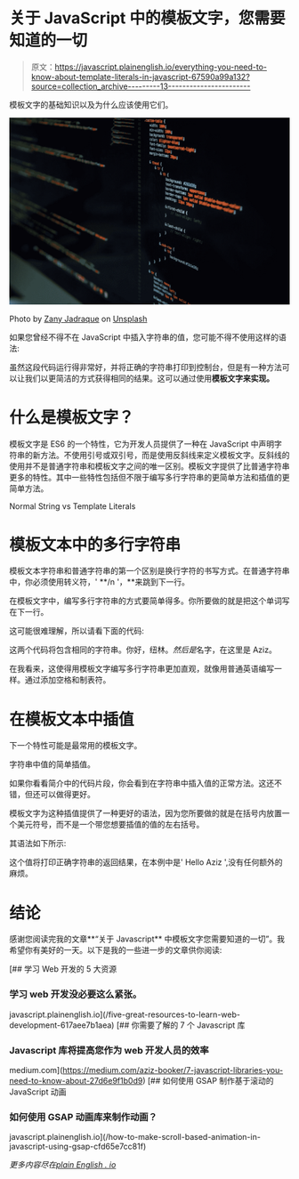 # 关于 JavaScript 中的模板文字，您需要知道的一切

> 原文：<https://javascript.plainenglish.io/everything-you-need-to-know-about-template-literals-in-javascript-67590a99a132?source=collection_archive---------13----------------------->

模板文字的基础知识以及为什么应该使用它们。

![](img/88bdd8280277ba63cb3bdcc9dc20d356.png)

Photo by [Zany Jadraque](https://unsplash.com/@jenrielzany?utm_source=medium&utm_medium=referral) on [Unsplash](https://unsplash.com?utm_source=medium&utm_medium=referral)

如果您曾经不得不在 JavaScript 中插入字符串的值，您可能不得不使用这样的语法:

虽然这段代码运行得非常好，并将正确的字符串打印到控制台，但是有一种方法可以让我们以更简洁的方式获得相同的结果。这可以通过使用**模板文字来实现。**

# 什么是模板文字？

模板文字是 ES6 的一个特性，它为开发人员提供了一种在 JavaScript 中声明字符串的新方法。不使用引号或双引号，而是使用反斜线来定义模板文字。反斜线的使用并不是普通字符串和模板文字之间的唯一区别。模板文字提供了比普通字符串更多的特性。其中一些特性包括但不限于编写多行字符串的更简单方法和插值的更简单方法。

Normal String vs Template Literals

# 模板文本中的多行字符串

模板文本字符串和普通字符串的第一个区别是换行字符的书写方式。在普通字符串中，你必须使用转义符，' **/n '，**来跳到下一行。

在模板文字中，编写多行字符串的方式要简单得多。你所要做的就是把这个单词写在下一行。

这可能很难理解，所以请看下面的代码:

这两个代码将包含相同的字符串。你好，纽林。*然后是*名字，在这里是 Aziz。

在我看来，这使得用模板文字编写多行字符串更加直观，就像用普通英语编写一样。通过添加空格和制表符。

# 在模板文本中插值

下一个特性可能是最常用的模板文字。

字符串中值的简单插值。

如果你看看简介中的代码片段，你会看到在字符串中插入值的正常方法。这还不错，但还可以做得更好。

模板文字为这种插值提供了一种更好的语法，因为您所要做的就是在括号内放置一个美元符号，而不是一个带您想要插值的值的左右括号。

其语法如下所示:

这个值将打印正确字符串的返回结果，在本例中是' Hello Aziz ',没有任何额外的麻烦。

# 结论

感谢您阅读完我的文章**“关于 Javascript** 中模板文字您需要知道的一切”。我希望你有美好的一天。以下是我的一些进一步的文章供你阅读:

[](/five-great-resources-to-learn-web-development-617aee7b1aea) [## 学习 Web 开发的 5 大资源

### 学习 web 开发没必要这么紧张。

javascript.plainenglish.io](/five-great-resources-to-learn-web-development-617aee7b1aea) [](https://medium.com/aziz-booker/7-javascript-libraries-you-need-to-know-about-27d6e9f1b0d9) [## 你需要了解的 7 个 Javascript 库

### Javascript 库将提高您作为 web 开发人员的效率

medium.com](https://medium.com/aziz-booker/7-javascript-libraries-you-need-to-know-about-27d6e9f1b0d9) [](/how-to-make-scroll-based-animation-in-javascript-using-gsap-cfd65e7cc81f) [## 如何使用 GSAP 制作基于滚动的 JavaScript 动画

### 如何使用 GSAP 动画库来制作动画？

javascript.plainenglish.io](/how-to-make-scroll-based-animation-in-javascript-using-gsap-cfd65e7cc81f) 

*更多内容尽在*[*plain English . io*](http://plainenglish.io/)